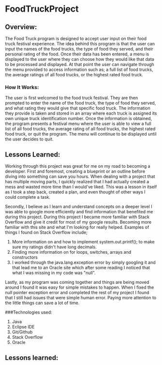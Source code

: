 # FoodTruckProject

## Overview:
The Food Truck program is designed to accept user input on their food truck festival experience. The idea behind this program is that the user can input the names of the food trucks, the type of food they served, and their personal rating of the food. Once their data has been entered, a menu is displayed to the user where they can choose how they would like that data to be processed and displayed. At that point the user can navigate through the menu provided to access information such as; a full list of food trucks, the average ratings of all food trucks, or the highest rated food truck. 

### How It Works:
The user is first welcomed to the food truck festival. They are then prompted to enter the name of the food truck, the type of food they served, and what rating they would give that specific food truck. The information they provide is taken and stored in an array where each truck is assigned its own unique truck identification number. Once the information is obtained, the program presents a festival menu where the user is able to view a full list of all food trucks, the average rating of all food trucks, the highest rated food truck, or quit the program. The menu will continue to be displayed until the user decides to quit. 

## Lessons Learned:
Working through this project was great for me on my road to becoming a developer. First and foremost, creating a blueprint or an outline before diving into something can save you hours. When dealing with a project that has multiple moving parts, I quickly realized that I had actually created a mess and wasted more time than I would've liked. This was a lesson in itself as I took a step back, created a plan, and even thought of other ways I could complete a task. 

Secondly, I believe as I learn and understand concepts on a deeper level I was able to google more efficiently and find information that benefited me during this project. During this project I became more familiar with Stack Overflow and give it credit for most of my google results. Becoming more familiar with this site and what I'm looking for really helped. Examples of things I found on Stack Overflow include; 
1. More information on and how to implement system.out.printf(); to make sure my ratings didn't have long decimals. 
2. Finding more information on for loops, switches, arrays and constructors
3. I worked through the java.lang.exception error by simply googling it and that lead me to an Oracle site which after some reading I noticed that what I was missing in my code was "null". 

Lastly, as my program was coming together and things are being moved around I found it was easy for simple mistakes to happen. When I fixed the null pointer exception error and completed the rest of my project I found that I still had issues that were simple human error. Paying more attention to the little things can save a lot of time.

###Technologies used:
1. Java
2. Eclipse IDE
3. Git/Github
4. Stack Overflow
5. Oracle 
## Lessons learned:

